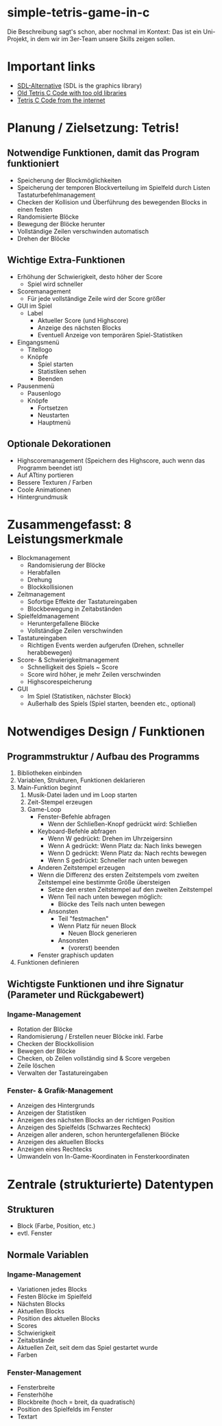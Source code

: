 # simple-tetris-game-in-c
Die Beschreibung sagt's schon, aber nochmal im Kontext: Das ist ein Uni-Projekt, in dem wir im 3er-Team unsere Skills zeigen sollen.


# Important links

- [SDL-Alternative](https://www.sfml-dev.org/tutorials/2.5/compile-with-cmake.php) (SDL is the graphics library)
- [Old Tetris C Code with too old libraries](http://csourcecodes.blogspot.com/2016/06/tetris-game-c-program-block-game.html)
- [Tetris C Code from the internet](https://github.com/dashed/tetris-sdl-c)


# Planung / Zielsetzung: Tetris!

## Notwendige Funktionen, damit das Program funktioniert
- Speicherung der Blockmöglichkeiten
- Speicherung der temporen Blockverteilung im Spielfeld durch Listen
 Tastaturbefehlmanagement
- Checken der Kollision und Überführung des bewegenden Blocks in einen festen
- Randomisierte Blöcke
- Bewegung der Blöcke herunter
- Vollständige Zeilen verschwinden automatisch
- Drehen der Blöcke

## Wichtige Extra-Funktionen
- Erhöhung der Schwierigkeit, desto höher der Score
	- Spiel wird schneller
- Scoremanagement
	- Für jede vollständige Zeile wird der Score größer
- GUI im Spiel
	- Label
		- Aktueller Score (und Highscore)
		- Anzeige des nächsten Blocks
		- Eventuell Anzeige von temporären Spiel-Statistiken
- Eingangsmenü
	- Titellogo
	- Knöpfe
		- Spiel starten
		- Statistiken sehen
		- Beenden
- Pausenmenü
	- Pausenlogo
	- Knöpfe
		- Fortsetzen
		- Neustarten
		- Hauptmenü


## Optionale Dekorationen
- Highscoremanagement (Speichern des Highscore, auch wenn das Programm beendet ist)
- Auf ATtiny portieren
- Bessere Texturen / Farben
- Coole Animationen
- Hintergrundmusik



# Zusammengefasst: 8 Leistungsmerkmale
- Blockmanagement
	- Randomisierung der Blöcke
	- Herabfallen
	- Drehung
	- Blockkollisionen
- Zeitmanagement
	- Sofortige Effekte der Tastatureingaben
	- Blockbewegung in Zeitabständen
- Spielfeldmanagement
	- Heruntergefallene Blöcke
	- Vollständige Zeilen verschwinden
- Tastatureingaben
	- Richtigen Events werden aufgerufen (Drehen, schneller herabbewegen)
- Score- & Schwierigkeitmanagement
	- Schnelligkeit des Spiels ~ Score
	- Score wird höher, je mehr Zeilen verschwinden
	- Highscorespeicherung
- GUI
	- Im Spiel (Statistiken, nächster Block)
	- Außerhalb des Spiels (Spiel starten, beenden etc., optional)

# Notwendiges Design / Funktionen

## Programmstruktur / Aufbau des Programms

1. Bibliotheken einbinden
2. Variablen, Strukturen, Funktionen deklarieren
3. Main-Funktion beginnt
    1. Musik-Datei laden und im Loop starten
    2. Zeit-Stempel erzeugen
    3. Game-Loop
        - Fenster-Befehle abfragen
            - Wenn der Schließen-Knopf gedrückt wird: Schließen
        - Keyboard-Befehle abfragen
            - Wenn W gedrückt: Drehen im Uhrzeigersinn
            - Wenn A gedrückt: Wenn Platz da: Nach links bewegen
            - Wenn D gedrückt: Wenn Platz da: Nach rechts bewegen
            - Wenn S gedrückt: Schneller nach unten bewegen
        - Anderen Zeitstempel erzeugen
        - Wenn die Differenz des ersten Zeitstempels vom zweiten Zeitstempel eine bestimmte Größe übersteigen
            - Setze den ersten Zeitstempel auf den zweiten Zeitstempel
            - Wenn Teil nach unten bewegen möglich:
                - Blöcke des Teils nach unten bewegen
            - Ansonsten
                - Teil "festmachen"
                - Wenn Platz für neuen Block
                    - Neuen Block generieren
                - Ansonsten
                    - (vorerst) beenden
        - Fenster graphisch updaten
4. Funktionen definieren

## Wichtigste Funktionen und ihre Signatur (Parameter und Rückgabewert)

### Ingame-Management
- Rotation der Blöcke
- Randomisierung / Erstellen neuer Blöcke inkl. Farbe
- Checken der Blockkollision
- Bewegen der Blöcke
- Checken, ob Zeilen vollständig sind & Score vergeben
- Zeile löschen
- Verwalten der Tastatureingaben

### Fenster- & Grafik-Management
- Anzeigen des Hintergrunds
- Anzeigen der Statistiken
- Anzeigen des nächsten Blocks an der richtigen Position
- Anzeigen des Spielfelds (Schwarzes Rechteck)
- Anzeigen aller anderen, schon heruntergefallenen Blöcke
- Anzeigen des aktuellen Blocks
- Anzeigen eines Rechtecks
- Umwandeln von In-Game-Koordinaten in Fensterkoordinaten


# Zentrale (strukturierte) Datentypen

## Strukturen
- Block (Farbe, Position, etc.)
- evtl. Fenster

## Normale Variablen
### Ingame-Management
- Variationen jedes Blocks
- Festen Blöcke im Spielfeld
- Nächsten Blocks
- Aktuellen Blocks
- Position des aktuellen Blocks
- Scores
- Schwierigkeit
- Zeitabstände
- Aktuellen Zeit, seit dem das Spiel gestartet wurde
- Farben

### Fenster-Management
- Fensterbreite
- Fensterhöhe
- Blockbreite (hoch = breit, da quadratisch)
- Position des Spielfelds im Fenster
- Textart
